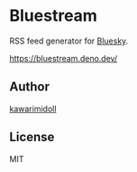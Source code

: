 # Bluestream

RSS feed generator for [Bluesky](https://bsky.app).

https://bluestream.deno.dev/

## Author

[kawarimidoll](https://staging.bsky.app/profile/did:plc:okalufxun5rpqzdrwf5bpu3d)

## License

MIT
